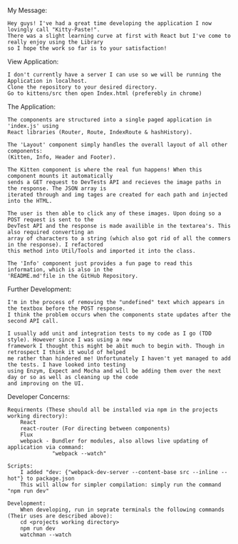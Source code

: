 My Message: 

	Hey guys! I've had a great time developing the application I now lovingly call "Kitty-Paste!". 
	There was a slight learning curve at first with React but I've come to really enjoy using the Library
	so I hope the work so far is to your satisfaction!



View Application:

	I don't currently have a server I can use so we will be running the Application in localhost.
	Clone the repository to your desired directory.
	Go to kittens/src then open Index.html (preferebly in chrome)



The Application:

	The components are structured into a single paged application in 'index.js' using
	React libraries (Router, Route, IndexRoute & hashHistory).

	The 'Layout' component simply handles the overall layout of all other components: 
	(Kitten, Info, Header and Footer).

	The Kitten component is where the real fun happens! When this component mounts it automatically 
	sends a GET request to DevTests API and recieves the image paths in the response. The JSON array is
	iterated through and img tages are created for each path and injected into the HTML.

	The user is then able to click any of these images. Upon doing so a POST request is sent to the 
	DevTest API and the response is made availible in the textarea's. This also required converting an 
	array of characters to a string (which also got rid of all the commers in the response). I refactored
	this method into Util/Tools and imported it into the class.

	The 'Info' component just provides a fun page to read this information, which is also in the
	'README.md'file in the GitHub Repository.



Further Development:

	I'm in the process of removing the "undefined" text which appears in the textbox before the POST response.
	I think the problem occurs when the components state updates after the second API call.

	I usually add unit and integration tests to my code as I go (TDD style). However since I was using a new 
	framework I thought this might be abit much to begin with. Though in retrospect I think it would of helped
	me rather than hindered me! Unfortunately I haven't yet managed to add the tests. I have looked into testing
	using Enzym, Expect and Mocha and will be adding them over the next day or so as well as cleaning up the code 
	and improving on the UI.



Developer Concerns:

	Requirments (These should all be installed via npm in the projects working directory): 
		React 
		react-router (For directing between components)
		Flux
		webpack - Bundler for modules, also allows live updating of application via command:
				  "webpack --watch"

	Scripts:
		I added "dev: {"webpack-dev-server --content-base src --inline --hot"} to package.json 
		This will allow for simpler compilation: simply run the command "npm run dev"

	Development:
		When developing, run in seprate terminals the following commands (Their uses are described above):
		cd <projects working directory>
		npm run dev 
		watchman --watch